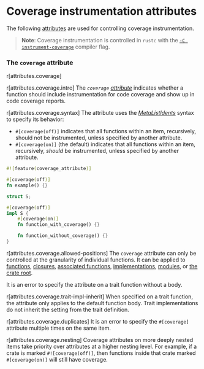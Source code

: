# Coverage instrumentation attributes

The following [attributes] are used for controlling coverage instrumentation.

> **Note**: Coverage instrumentation is controlled in `rustc` with the [`-C instrument-coverage`] compiler flag.

[`-C instrument-coverage`]: ../../rustc/instrument-coverage.html

### The `coverage` attribute

r[attributes.coverage]

r[attributes.coverage.intro]
The *`coverage` [attribute]* indicates whether a function should include instrumentation for code coverage and show up in code coverage reports.

r[attributes.coverage.syntax]
The attribute uses the [_MetaListIdents_] syntax to specify its behavior:

* `#[coverage(off)]` indicates that all functions within an item, recursively, should not be instrumented, unless specified by another attribute.
* `#[coverage(on)]` (the default) indicates that all functions within an item, recursively, *should* be instrumented, unless specified by another attribute.

```rust
#![feature(coverage_attribute)]

#[coverage(off)]
fn example() {}

struct S;

#[coverage(off)]
impl S {
    #[coverage(on)]
    fn function_with_coverage() {}

    fn function_without_coverage() {}
}
```

r[attributes.coverage.allowed-positions]
The `coverage` attribute can only be controlled at the granularity of individual functions. It can be applied to [functions], [closures], [associated functions], [implementations], [modules], or [the crate root].

It is an error to specify the attribute on a trait function without a body.

r[attributes.coverage.trait-impl-inherit]
When specified on a trait function, the attribute only applies to the default function body. Trait implementations do not inherit the setting from the trait definition.

r[attributes.coverage.duplicates]
It is an error to specify the `#[coverage]` attribute multiple times on the same item.

r[attributes.coverage.nesting]
Coverage attributes on more deeply nested items take priority over attributes at a higher nesting level. For example, if a crate is marked `#![coverage(off)]`, then functions inside that crate marked `#[coverage(on)]` will still have coverage.

[_MetaListIdents_]: ../attributes.md#meta-item-attribute-syntax
[associated functions]: ../items/associated-items.md#associated-functions-and-methods
[attribute]: ../attributes.md
[attributes]: ../attributes.md
[closures]: ../expressions/closure-expr.md
[functions]: ../items/functions.md
[implementations]: ../items/implementations.md
[modules]: ../items/modules.md
[the crate root]: ../crates-and-source-files.md
